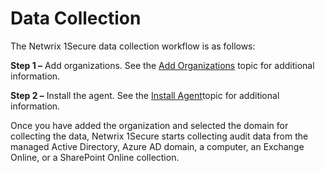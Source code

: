 # Data Collection

The Netwrix 1Secure data collection workflow is as follows:

__Step 1 –__ Add organizations. See the [Add Organizations](/docs/1secure/1secure/admin/organizations/addorganizations.md) topic for additional information.

__Step 2 –__ Install the agent. See the [Install Agent](/docs/1secure/1secure/install/installagent.md)topic for additional information.

Once you have added the organization and selected the domain for collecting the data, Netwrix 1Secure starts collecting audit data from the managed Active Directory, Azure AD domain, a computer, an Exchange Online, or a SharePoint Online collection.
